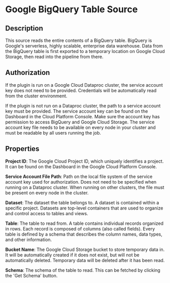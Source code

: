 # Google BigQuery Table Source

Description
-----------
This source reads the entire contents of a BigQuery table.
BigQuery is Google's serverless, highly scalable, enterprise data warehouse.
Data from the BigQuery table is first exported to a temporary location on Google Cloud Storage,
then read into the pipeline from there.

Authorization
-------------
If the plugin is run on a Google Cloud Dataproc cluster, the service account key does not need to be provided.
Credentials will be automatically read from the cluster environment.

If the plugin is not run on a Dataproc cluster, the path to a service account key must be provided.
The service account key can be found on the Dashboard in the Cloud Platform Console.
Make sure the account key has permission to access BigQuery and Google Cloud Storage.
The service account key file needs to be available on every node in your cluster and
must be readable by all users running the job.

Properties
----------
**Project ID**: The Google Cloud Project ID, which uniquely identifies a project.
It can be found on the Dashboard in the Google Cloud Platform Console.

**Service Account File Path**: Path on the local file system of the service account key used for
authorization. Does not need to be specified when running on a Dataproc cluster.
When running on other clusters, the file must be present on every node in the cluster.

**Dataset**: The dataset the table belongs to. A dataset is contained within a specific project.
Datasets are top-level containers that are used to organize and control access to tables and views.

**Table**: The table to read from. A table contains individual records organized in rows.
Each record is composed of columns (also called fields).
Every table is defined by a schema that describes the column names, data types, and other information.

**Bucket Name**: The Google Cloud Storage bucket to store temporary data in.
It will be automatically created if it does not exist, but will not be automatically deleted.
Temporary data will be deleted after it has been read.

**Schema**: The schema of the table to read. This can be fetched by clicking the 'Get Schema' button.
